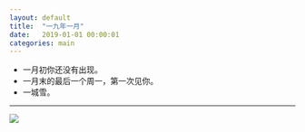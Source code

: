 ```yaml
---
layout: default
title:  "一九年一月"
date:   2019-01-01 00:00:01
categories: main
---
```


- 一月初你还没有出现。
- 一月末的最后一个周一，第一次见你。
- 一城雪。

---

<section style="max-width: 100%;vertical-align: middle;display: inline-block;box-sizing: border-box;">
    <img src="https://upload.cc/i1/2019/07/20/afA1cE.jpg
" style="vertical-align: middle;box-sizing: border-box;"/>
</section>